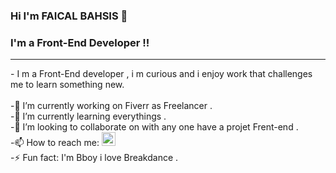 ### Hi I'm FAICAL BAHSIS 👋

### I'm a Front-End Developer !!

<hr>
- I m a Front-End developer , i m curious and i enjoy work that challenges me to learn something new.
<br/><br/>
-🔭 I’m currently working on  Fiverr as Freelancer .<br/>
-🌱 I’m currently learning everythings .<br/>
-👯 I’m looking to collaborate on with any one have a projet Frent-end .<br/>
-📫 How to reach me: <a href="https://twitter.com/bboyaitsi" target="_blank">
                    <img alt="Twitter" width="22px" src="https://cdn.jsdelivr.net/npm/simple-icons@v3/icons/twitter.svg" /><br/>
                    </a>
-⚡ Fun fact: I'm Bboy i love Breakdance .<br/>


